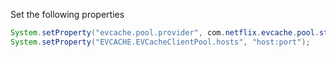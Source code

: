 Set the following properties
```java
System.setProperty("evcache.pool.provider", com.netflix.evcache.pool.standalone.SimpleEVCacheClientPoolImpl");
System.setProperty("EVCACHE.EVCacheClientPool.hosts", "host:port");
```